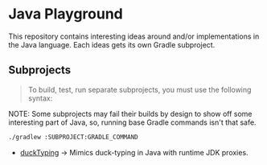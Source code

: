 # Java Playground

This repository contains interesting ideas around and/or implementations in the Java language. Each
ideas gets its own Gradle subproject.

## Subprojects

> To build, test, run separate subprojects, you must use the following syntax:

NOTE: Some subprojects may fail their builds by design to show off some interesting part of Java,
so, running base Gradle commands isn't that safe.

```bash
./gradlew :SUBPROJECT:GRADLE_COMMAND
```

- [duckTyping](./duckTyping/src/main/java/playground/duck/typing/TypeCoercer.java) -> Mimics
  duck-typing in Java with runtime JDK proxies.
